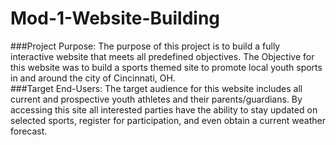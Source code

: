 # Mod-1-Website-Building
###Project Purpose:
The purpose of this project is to build a fully interactive website that meets all predefined objectives.
The Objective for this website was to build a sports themed site to promote local youth sports in and around the city of Cincinnati, OH.   
###Target End-Users:
The target audience for this website includes all current and prospective youth athletes and their parents/guardians.
By accessing this site all interested parties have the ability to stay updated on selected sports, register for participation, and even obtain a current weather forecast.
